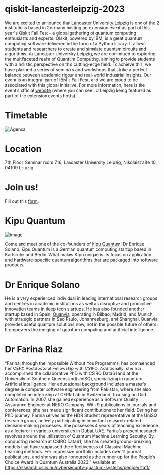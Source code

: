 # qiskit-lancasterleipzig-2023

We are excited to announce that Lancaster University Leipzig is one of the 2 institutions based in Germany hosting an extension event as part of this year's Qiskit Fall Fest – a global gathering of quantum computing enthusiasts and experts. Qiskit, powered by IBM, is a great quantum computing software delivered in the form of a Python library. It allows students and researchers to create and simulate quantum circuits and algorithms. At Lancaster University Leipzig, we are committed to exploring the multifaceted realm of Quantum Computing, aiming to provide students with a holistic perspective on this cutting-edge field. To achieve this, we have planned a series of seminars and workshops that strike a perfect balance between academic rigour and real-world industrial insights. Our event is an integral part of IBM's Fall Fest, and we are proud to be associated with this global initiative. For more information, here is the event’s official [website](https://qiskit.org/events/fall-fest) (where you can see LU Leipzig being featured as part of the extension events hosts).

# Timetable

![Agenda](https://github.com/RedHatParichay/qiskit-lancasterleipzig-2023/assets/115642529/e5198c38-2bf5-4065-a5d2-407fd3318d01)

# Location

7th Floor, Seminar room 716, Lancaster University Leipzig, Nikolaistraße 10, 04109 Leipzig

# Join us!

Fill out this [form](https://forms.office.com/Pages/ResponsePage.aspx?id=Ec2bnHqXnE6poLxzQJAWSsvXxfttPlhOpCSlHvwwSIRUMUNHVE43QVk1Nkg3M0RYRUpKRFpWWDFFTC4u).

# Kipu Quantum

![image](https://github.com/RedHatParichay/qiskit-lancasterleipzig-2023/assets/115642529/e2d230a6-eb30-41ad-8bca-a688745f0142)

Come and meet one of the co-founders of [Kipu Quantum](https://kipu-quantum.com/)! Dr Enrique Solano. Kipu Quantum is a German quantum computing startup based in Karlsruhe and Berlin. What makes Kipu unique is its focus on application and hardware-specific quantum algorithms that are packaged into software products. 

# Dr Enrique Solano 
He is a very experienced individual in leading international research groups and centres in academic institutions as well as disruptive and productive innovation teams in deep tech startups. He has also founded another startup based in Spain, [Quanvia](https://www.quanvia.com/), operating in Bilbao, Madrid, and Munich, with strategic partners in Sao Paulo, Johannesburg, and Shanghai. Quanvia provides useful quantum solutions now, not in the possible future of others. It empowers the merging of quantum computing and artificial intelligence. 


# Dr Farina Riaz
“Farina, through the Impossible Without You Programme, has commenced her CERC Postdoctoral Fellowship with CSIRO. Additionally, she has accomplished the collaborative PhD with CSIRO Data61 and at the University of Southern Queensland(UniSQ), specializing in quantum Artificial Intelligence. Her educational background includes a master’s degree in computer software engineering from Pakistan, where she also completed an internship at CERN Lab in Switzerland, focusing on Grid Automation. In 2007, she gained experience as a Software Quality Assurance Engineer at NERO Company. With 9 publications in journals and conferences, she has made significant contributions to her field. During her PhD journey, Farina serves as the HDR Student representative at the UniSQ research group, actively participating in important research-related decision-making processes. She possesses 4 years of teaching experience as a lecturer in various universities in Dubai, UAE. Farina’s present research revolves around the utilization of Quantum Machine Learning Security. By conducting research at CSIRO Data61, she has created ground-breaking models that have surpassed the effectiveness of Classical Machine Learning methods. Her impressive portfolio includes over 11 journal publications, and she was also honoured as the runner-up for the People’s Choice Award in Quantum Australia 2023.”  Available at https://research.csiro.au/cybersecurity-quantum-systems/people/staff/








